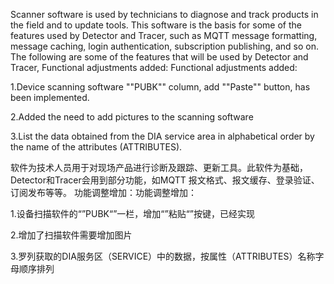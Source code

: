 Scanner software is used by technicians to diagnose and track products in the field and to update tools. 
This software is the basis for some of the features used by Detector and Tracer, such as MQTT message formatting, 
message caching, login authentication, subscription publishing, and so on. The following are some of the features that will be used by Detector and Tracer,
Functional adjustments added: Functional adjustments added:

1.Device scanning software ""PUBK"" column, add ""Paste"" button, has been implemented.

2.Added the need to add pictures to the scanning software

3.List the data obtained from the DIA service area in alphabetical order by the name of the attributes (ATTRIBUTES).



软件为技术人员用于对现场产品进行诊断及跟踪、更新工具。此软件为基础，Detector和Tracer会用到部分功能，如MQTT 报文格式、报文缓存、登录验证、订阅发布等等。
功能调整增加：功能调整增加：

1.设备扫描软件的“”PUBK“”一栏，增加“”粘贴“”按键，已经实现

2.增加了扫描软件需要增加图片

3.罗列获取的DIA服务区（SERVICE）中的数据，按属性（ATTRIBUTES）名称字母顺序排列
